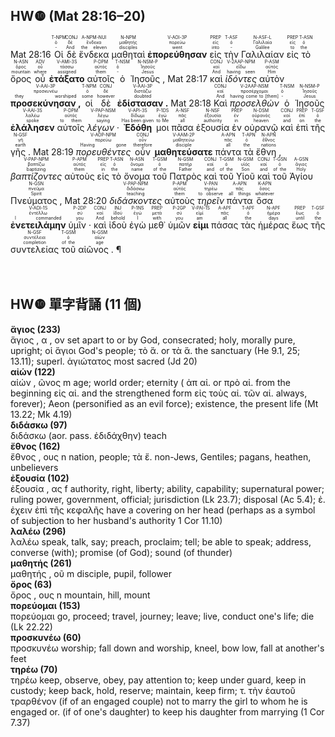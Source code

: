 ## HW❿ (Mat 28:16–20)
<rt>Mat 28:16</rt> <RUBY><ruby><ruby>Οἱ<rt>-</rt></ruby><rt>ὁ</rt></ruby><rt>T-NPM</rt></RUBY> <RUBY><ruby><ruby>δὲ<rt>And</rt></ruby><rt>δέ</rt></ruby><rt>CONJ</rt></RUBY> <RUBY><ruby><ruby>ἕνδεκα<rt>the eleven</rt></ruby><rt>ἕνδεκα</rt></ruby><rt>A-NPM-NUI</rt></RUBY> <RUBY><ruby><ruby>μαθηταὶ<rt>disciples</rt></ruby><rt>μαθητής</rt></ruby><rt>N-NPM</rt></RUBY> <RUBY><ruby><ruby><strong>ἐπορεύθησαν</strong><rt>went</rt></ruby><rt>πορεύω</rt></ruby><rt>V-AOI-3P</rt></RUBY> <RUBY><ruby><ruby>εἰς<rt>into</rt></ruby><rt>εἰς</rt></ruby><rt>PREP</rt></RUBY> <RUBY><ruby><ruby>τὴν<rt>-</rt></ruby><rt>ὁ</rt></ruby><rt>T-ASF</rt></RUBY> <RUBY><ruby><ruby>Γαλιλαίαν<rt>Galilee</rt></ruby><rt>Γαλιλαία</rt></ruby><rt>N-ASF-L</rt></RUBY> <RUBY><ruby><ruby>εἰς<rt>to</rt></ruby><rt>εἰς</rt></ruby><rt>PREP</rt></RUBY> <RUBY><ruby><ruby>τὸ<rt>the</rt></ruby><rt>ὁ</rt></ruby><rt>T-ASN</rt></RUBY> <RUBY><ruby><ruby>ὄρος<rt>mountain</rt></ruby><rt>ὄρος</rt></ruby><rt>N-ASN</rt></RUBY> <RUBY><ruby><ruby>οὗ<rt>where</rt></ruby><rt>οὗ</rt></ruby><rt>ADV</rt></RUBY> <RUBY><ruby><ruby><strong>ἐτάξατο</strong><rt>assigned</rt></ruby><rt>τάσσω</rt></ruby><rt>V-AMI-3S</rt></RUBY> <RUBY><ruby><ruby>αὐτοῖς<rt>them</rt></ruby><rt>αὐτός</rt></ruby><rt>P-DPM</rt></RUBY> <RUBY><ruby><ruby>ὁ<rt>-</rt></ruby><rt>ὁ</rt></ruby><rt>T-NSM</rt></RUBY> <RUBY><ruby><ruby>Ἰησοῦς ,<rt>Jesus</rt></ruby><rt>Ἰησοῦς</rt></ruby><rt>N-NSM-P</rt></RUBY> <rt>Mat 28:17</rt> <RUBY><ruby><ruby>καὶ<rt>And</rt></ruby><rt>καί</rt></ruby><rt>CONJ</rt></RUBY> <RUBY><ruby><ruby><em>ἰδόντες</em><rt>having seen</rt></ruby><rt>εἴδω</rt></ruby><rt>V-2AAP-NPM</rt></RUBY> <RUBY><ruby><ruby>αὐτὸν<rt>Him</rt></ruby><rt>αὐτός</rt></ruby><rt>P-ASM</rt></RUBY> <RUBY><ruby><ruby><strong>προσεκύνησαν ,</strong><rt>they worshiped</rt></ruby><rt>προσκυνέω</rt></ruby><rt>V-AAI-3P</rt></RUBY> <RUBY><ruby><ruby>οἱ<rt>some</rt></ruby><rt>ὁ</rt></ruby><rt>T-NPM</rt></RUBY> <RUBY><ruby><ruby>δὲ<rt>however</rt></ruby><rt>δέ</rt></ruby><rt>CONJ</rt></RUBY> <RUBY><ruby><ruby><strong>ἐδίστασαν .</strong><rt>doubted</rt></ruby><rt>διστάζω</rt></ruby><rt>V-AAI-3P</rt></RUBY> <rt>Mat 28:18</rt> <RUBY><ruby><ruby>Καὶ<rt>And</rt></ruby><rt>καί</rt></ruby><rt>CONJ</rt></RUBY> <RUBY><ruby><ruby><em>προσελθὼν</em><rt>having come to [them]</rt></ruby><rt>προσέρχομαι</rt></ruby><rt>V-2AAP-NSM</rt></RUBY> <RUBY><ruby><ruby>ὁ<rt>-</rt></ruby><rt>ὁ</rt></ruby><rt>T-NSM</rt></RUBY> <RUBY><ruby><ruby>Ἰησοῦς<rt>Jesus</rt></ruby><rt>Ἰησοῦς</rt></ruby><rt>N-NSM-P</rt></RUBY> <RUBY><ruby><ruby><strong>ἐλάλησεν</strong><rt>spoke</rt></ruby><rt>λαλέω</rt></ruby><rt>V-AAI-3S</rt></RUBY> <RUBY><ruby><ruby>αὐτοῖς<rt>to them</rt></ruby><rt>αὐτός</rt></ruby><rt>P-DPM</rt></RUBY> <RUBY><ruby><ruby><em>λέγων ·</em><rt>saying</rt></ruby><rt>λέγω</rt></ruby><rt>V-PAP-NSM</rt></RUBY> <RUBY><ruby><ruby><strong>Ἐδόθη</strong><rt>Has been given</rt></ruby><rt>δίδωμι</rt></ruby><rt>V-API-3S</rt></RUBY> <RUBY><ruby><ruby>μοι<rt>to Me</rt></ruby><rt>ἐγώ</rt></ruby><rt>P-1DS</rt></RUBY> <RUBY><ruby><ruby>πᾶσα<rt>all</rt></ruby><rt>πᾶς</rt></ruby><rt>A-NSF</rt></RUBY> <RUBY><ruby><ruby>ἐξουσία<rt>authority</rt></ruby><rt>ἐξουσία</rt></ruby><rt>N-NSF</rt></RUBY> <RUBY><ruby><ruby>ἐν<rt>in</rt></ruby><rt>ἐν</rt></ruby><rt>PREP</rt></RUBY> <RUBY><ruby><ruby>οὐρανῷ<rt>heaven</rt></ruby><rt>οὐρανός</rt></ruby><rt>N-DSM</rt></RUBY> <RUBY><ruby><ruby>καὶ<rt>and</rt></ruby><rt>καί</rt></ruby><rt>CONJ</rt></RUBY> <RUBY><ruby><ruby>ἐπὶ<rt>on</rt></ruby><rt>ἐπί</rt></ruby><rt>PREP</rt></RUBY> <RUBY><ruby><ruby>τῆς<rt>the</rt></ruby><rt>ὁ</rt></ruby><rt>T-GSF</rt></RUBY> <RUBY><ruby><ruby>γῆς .<rt>earth</rt></ruby><rt>γῆ</rt></ruby><rt>N-GSF</rt></RUBY> <rt>Mat 28:19</rt> <RUBY><ruby><ruby><em>πορευθέντες</em><rt>Having gone</rt></ruby><rt>πορεύω</rt></ruby><rt>V-AOP-NPM</rt></RUBY> <RUBY><ruby><ruby>οὖν<rt>therefore</rt></ruby><rt>οὖν</rt></ruby><rt>CONJ</rt></RUBY> <RUBY><ruby><ruby><strong>μαθητεύσατε</strong><rt>disciple</rt></ruby><rt>μαθητεύω</rt></ruby><rt>V-AAM-2P</rt></RUBY> <RUBY><ruby><ruby>πάντα<rt>all</rt></ruby><rt>πᾶς</rt></ruby><rt>A-APN</rt></RUBY> <RUBY><ruby><ruby>τὰ<rt>the</rt></ruby><rt>ὁ</rt></ruby><rt>T-APN</rt></RUBY> <RUBY><ruby><ruby>ἔθνη ,<rt>nations</rt></ruby><rt>ἔθνος</rt></ruby><rt>N-APN</rt></RUBY> <RUBY><ruby><ruby><em>βαπτίζοντες</em><rt>baptizing</rt></ruby><rt>βαπτίζω</rt></ruby><rt>V-PAP-NPM</rt></RUBY> <RUBY><ruby><ruby>αὐτοὺς<rt>them</rt></ruby><rt>αὐτός</rt></ruby><rt>P-APM</rt></RUBY> <RUBY><ruby><ruby>εἰς<rt>in</rt></ruby><rt>εἰς</rt></ruby><rt>PREP</rt></RUBY> <RUBY><ruby><ruby>τὸ<rt>the</rt></ruby><rt>ὁ</rt></ruby><rt>T-ASN</rt></RUBY> <RUBY><ruby><ruby>ὄνομα<rt>name</rt></ruby><rt>ὄνομα</rt></ruby><rt>N-ASN</rt></RUBY> <RUBY><ruby><ruby>τοῦ<rt>of the</rt></ruby><rt>ὁ</rt></ruby><rt>T-GSM</rt></RUBY> <RUBY><ruby><ruby>Πατρὸς<rt>Father</rt></ruby><rt>πατήρ</rt></ruby><rt>N-GSM</rt></RUBY> <RUBY><ruby><ruby>καὶ<rt>and</rt></ruby><rt>καί</rt></ruby><rt>CONJ</rt></RUBY> <RUBY><ruby><ruby>τοῦ<rt>of the</rt></ruby><rt>ὁ</rt></ruby><rt>T-GSM</rt></RUBY> <RUBY><ruby><ruby>Υἱοῦ<rt>Son</rt></ruby><rt>υἱός</rt></ruby><rt>N-GSM</rt></RUBY> <RUBY><ruby><ruby>καὶ<rt>and</rt></ruby><rt>καί</rt></ruby><rt>CONJ</rt></RUBY> <RUBY><ruby><ruby>τοῦ<rt>of the</rt></ruby><rt>ὁ</rt></ruby><rt>T-GSN</rt></RUBY> <RUBY><ruby><ruby>Ἁγίου<rt>Holy</rt></ruby><rt>ἅγιος</rt></ruby><rt>A-GSN</rt></RUBY> <RUBY><ruby><ruby>Πνεύματος ,<rt>Spirit</rt></ruby><rt>πνεῦμα</rt></ruby><rt>N-GSN</rt></RUBY> <rt>Mat 28:20</rt> <RUBY><ruby><ruby><em>διδάσκοντες</em><rt>teaching</rt></ruby><rt>διδάσκω</rt></ruby><rt>V-PAP-NPM</rt></RUBY> <RUBY><ruby><ruby>αὐτοὺς<rt>them</rt></ruby><rt>αὐτός</rt></ruby><rt>P-APM</rt></RUBY> <RUBY><ruby><ruby><em>τηρεῖν</em><rt>to observe</rt></ruby><rt>τηρέω</rt></ruby><rt>V-PAN</rt></RUBY> <RUBY><ruby><ruby>πάντα<rt>all things</rt></ruby><rt>πᾶς</rt></ruby><rt>A-APN</rt></RUBY> <RUBY><ruby><ruby>ὅσα<rt>whatever</rt></ruby><rt>ὅσος</rt></ruby><rt>K-APN</rt></RUBY> <RUBY><ruby><ruby><strong>ἐνετειλάμην</strong><rt>I commanded</rt></ruby><rt>ἐντέλλω</rt></ruby><rt>V-ADI-1S</rt></RUBY> <RUBY><ruby><ruby>ὑμῖν ·<rt>you</rt></ruby><rt>σύ</rt></ruby><rt>P-2DP</rt></RUBY> <RUBY><ruby><ruby>καὶ<rt>And</rt></ruby><rt>καί</rt></ruby><rt>CONJ</rt></RUBY> <RUBY><ruby><ruby>ἰδοὺ<rt>behold</rt></ruby><rt>ἰδού</rt></ruby><rt>INJ</rt></RUBY> <RUBY><ruby><ruby>ἐγὼ<rt>I</rt></ruby><rt>ἐγώ</rt></ruby><rt>P-1NS</rt></RUBY> <RUBY><ruby><ruby>μεθ᾽<rt>with</rt></ruby><rt>μετά</rt></ruby><rt>PREP</rt></RUBY> <RUBY><ruby><ruby>ὑμῶν<rt>you</rt></ruby><rt>σύ</rt></ruby><rt>P-2GP</rt></RUBY> <RUBY><ruby><ruby><strong>εἰμι</strong><rt>am</rt></ruby><rt>εἰμί</rt></ruby><rt>V-PAI-1S</rt></RUBY> <RUBY><ruby><ruby>πάσας<rt>all</rt></ruby><rt>πᾶς</rt></ruby><rt>A-APF</rt></RUBY> <RUBY><ruby><ruby>τὰς<rt>the</rt></ruby><rt>ὁ</rt></ruby><rt>T-APF</rt></RUBY> <RUBY><ruby><ruby>ἡμέρας<rt>days</rt></ruby><rt>ἡμέρα</rt></ruby><rt>N-APF</rt></RUBY> <RUBY><ruby><ruby>ἕως<rt>until</rt></ruby><rt>ἕως</rt></ruby><rt>PREP</rt></RUBY> <RUBY><ruby><ruby>τῆς<rt>the</rt></ruby><rt>ὁ</rt></ruby><rt>T-GSF</rt></RUBY> <RUBY><ruby><ruby>συντελείας<rt>completion</rt></ruby><rt>συντέλεια</rt></ruby><rt>N-GSF</rt></RUBY> <RUBY><ruby><ruby>τοῦ<rt>of the</rt></ruby><rt>ὁ</rt></ruby><rt>T-GSM</rt></RUBY> <RUBY><ruby><ruby>αἰῶνος . ¶<rt>age</rt></ruby><rt>αἰών</rt></ruby><rt>N-GSM</rt></RUBY></br></br></br> 


## HW❿ 單字背誦 (11 個)

**ἅγιος (233)**</BR>ἅγιος , α , ον set apart to or by God, consecrated; holy, morally pure, upright; οἱ ἅγιοι God's people; τὸ ἅ. or τὰ ἅ. the sanctuary (He 9.1, 25; 13.11); superl. ἁγιώτατος most sacred (Jd 20)</BR>
**αἰών (122)**</BR>αἰών , ῶνος m age; world order; eternity ( ἀπ αἰ. or πρὸ αἰ. from the beginning εἰς αἰ. and the strengthened form εἰς τοὺς αἰ. τῶν αἰ. always, forever); Aeon (personified as an evil force); existence, the present life (Mt 13.22; Mk 4.19)</BR>
**διδάσκω (97)**</BR>διδάσκω (aor. pass. ἐδιδάχθην) teach</BR>
**ἔθνος (162)**</BR>ἔθνος , ους n nation, people; τὰ ἔ. non-Jews, Gentiles; pagans, heathen, unbelievers</BR>
**ἐξουσία (102)**</BR>ἐξουσία , ας f authority, right, liberty; ability, capability; supernatural power; ruling power, government, official; jurisdiction (Lk 23.7); disposal (Ac 5.4); ἐ. ἐχειν ἐπὶ τῆς κεφαλῆς have a covering on her head (perhaps as a symbol of subjection to her husband's authority 1 Cor 11.10)</BR>
**λαλέω (296)**</BR>λαλέω speak, talk, say; preach, proclaim; tell; be able to speak; address, converse (with); promise (of God); sound (of thunder)</BR>
**μαθητής (261)**</BR>μαθητής , οῦ m disciple, pupil, follower</BR>
**ὄρος (63)**</BR>ὄρος , ους n mountain, hill, mount</BR>
**πορεύομαι (153)**</BR>πορεύομαι go, proceed; travel, journey; leave; live, conduct one's life; die (Lk 22.22)</BR>
**προσκυνέω (60)**</BR>προσκυνέω worship; fall down and worship, kneel, bow low, fall at another's feet</BR>
**τηρέω (70)**</BR>τηρέω keep, observe, obey, pay attention to; keep under guard, keep in custody; keep back, hold, reserve; maintain, keep firm; τ. τὴν ἑαυτοῦ τραρθένον (if of an engaged couple) not to marry the girl to whom he is engaged or. (if of one's daughter) to keep his daughter from marrying (1 Cor 7.37)</BR>
